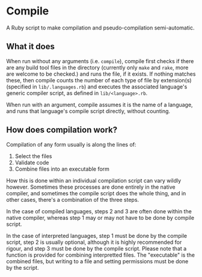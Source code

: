 # Compile

A Ruby script to make compilation and pseudo-compilation semi-automatic.

## What it does

When run without any arguments (i.e. `compile`), compile first checks if there are any build tool files in the directory (currently 
only `make` and `rake`, more are welcome to be checked.) and runs the file, if it exists.
If nothing matches these, then compile counts the number of each type of file by extension(s) (specified in `lib/.languages.rb`) 
and executes the associated language's generic compiler script, as defined in `lib/<language>.rb`.

When run with an argument, compile assumes it is the name of a language, and runs that language's compile script directly, without counting.

## How does compilation work?

Compilation of any form usually is along the lines of:
1. Select the files
2. Validate code
3. Combine files into an executable form

How this is done within an individual compilation script can vary wildly however. Sometimes these processes are done entirely in 
the native compiler, and sometimes the compile script does the whole thing, and in other cases, there's a combination of the three steps. 

In the case of compiled languages, steps 2 and 3 are often done within the native compiler, whereas step 1 may or may not have to be 
done by compile script.

In the case of interpreted languages, step 1 must be done by the compile script, step 2 is usually optional, although it is highly 
recommended for rigour, and step 3 must be done by the compile script. Please note that a function is provided for combining interpretted 
files. The "executable" is the combined files, but writing to a file and setting permissions must be done by the script.
